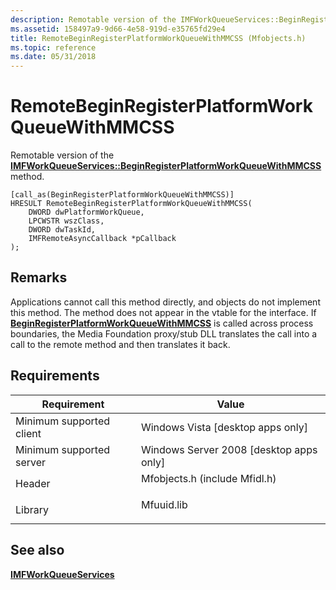 ```yaml
---
description: Remotable version of the IMFWorkQueueServices::BeginRegisterPlatformWorkQueueWithMMCSS method.
ms.assetid: 158497a9-9d66-4e58-919d-e35765fd29e4
title: RemoteBeginRegisterPlatformWorkQueueWithMMCSS (Mfobjects.h)
ms.topic: reference
ms.date: 05/31/2018
---
```


# RemoteBeginRegisterPlatformWorkQueueWithMMCSS

Remotable version of the [**IMFWorkQueueServices::BeginRegisterPlatformWorkQueueWithMMCSS**](/windows/desktop/api/mfidl/nf-mfidl-imfworkqueueservices-beginregisterplatformworkqueuewithmmcss) method.

``` syntax
[call_as(BeginRegisterPlatformWorkQueueWithMMCSS)]
HRESULT RemoteBeginRegisterPlatformWorkQueueWithMMCSS(
    DWORD dwPlatformWorkQueue,
    LPCWSTR wszClass,
    DWORD dwTaskId,
    IMFRemoteAsyncCallback *pCallback
);
```

## Remarks

Applications cannot call this method directly, and objects do not implement this method. The method does not appear in the vtable for the interface. If [**BeginRegisterPlatformWorkQueueWithMMCSS**](/windows/desktop/api/mfidl/nf-mfidl-imfworkqueueservices-beginregisterplatformworkqueuewithmmcss) is called across process boundaries, the Media Foundation proxy/stub DLL translates the call into a call to the remote method and then translates it back.

## Requirements



| Requirement | Value |
|-------------------------------------|----------------------------------------------------------------------------------------------------------|
| Minimum supported client<br/> | Windows Vista \[desktop apps only\]<br/>                                                           |
| Minimum supported server<br/> | Windows Server 2008 \[desktop apps only\]<br/>                                                     |
| Header<br/>                   | <dl> <dt>Mfobjects.h (include Mfidl.h)</dt> </dl> |
| Library<br/>                  | <dl> <dt>Mfuuid.lib</dt> </dl>                    |



## See also

<dl> <dt>

[**IMFWorkQueueServices**](/windows/desktop/api/mfidl/nn-mfidl-imfworkqueueservices)
</dt> </dl>

 

 




